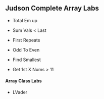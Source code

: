 ## Judson Complete Array Labs

- Total Em up 

- Sum Vals < Last

- First Repeats

- Odd To Even

- Find Smallest

- Get 1st X Nums > 11

#### Array Class Labs

- LVader